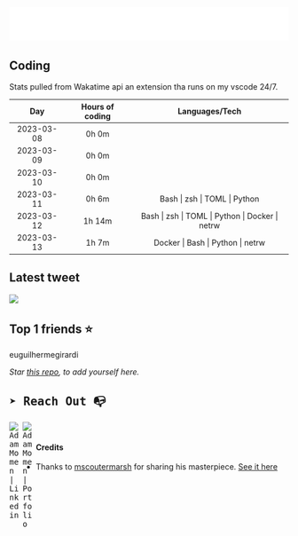 
![test image size](/assets/welcome_message.gif)

## Coding
Stats pulled from Wakatime api an extension tha runs on my vscode 24/7.

|Day|Hours of coding|Languages/Tech|
|:-:|:-:|:-:|
|2023-03-08|0h 0m||
|2023-03-09|0h 0m||
|2023-03-10|0h 0m||
|2023-03-11|0h 6m|Bash &#124; zsh &#124; TOML &#124; Python|
|2023-03-12|1h 14m|Bash &#124; zsh &#124; TOML &#124; Python &#124; Docker &#124; netrw|
|2023-03-13|1h 7m|Docker &#124; Bash &#124; Python &#124; netrw|

## Latest tweet
[<img src="<tweet-image-url>" width="400">](<tweet-url>)

## Top 1 friends ⭐️
euguilhermegirardi

*Star [this repo](https://github.com/AdamMomen/AdamMomen), to add yourself here.*


<samp>

## ➤ Reach Out :mailbox_with_no_mail:

>
  <a href="https://www.linkedin.com/in/adam-momen-99596275/">
     <img align="left" alt="Adam Momen | Linkedin" width="24px" src="./assets/Linkedin.svg" />
   </a>

   <a href="https://adammomen.com/">
     <img align="left" alt="Adam Momen | Portfolio" width="24px" src="./assets/web.svg" />
   </a>

</samp>

<br>

#### Credits
* Thanks to [mscoutermarsh](https://github.com/mscoutermarsh) for sharing his masterpiece. [See it here](https://github.com/mscoutermarsh/mscoutermarsh)
